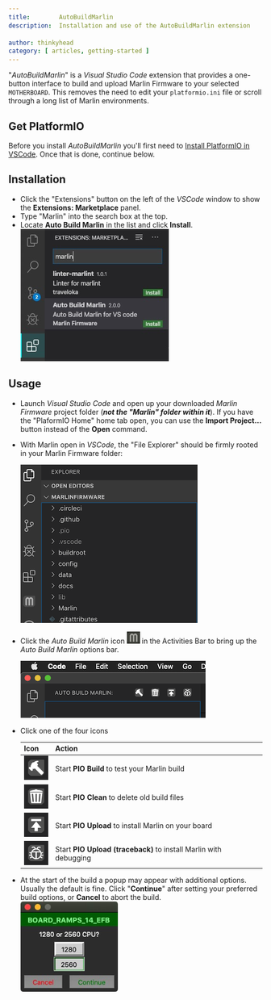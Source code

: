 ```yaml
---
title:        AutoBuildMarlin
description:  Installation and use of the AutoBuildMarlin extension

author: thinkyhead
category: [ articles, getting-started ]
---
```


"*AutoBuildMarlin*" is a *Visual Studio Code* extension that provides a one-button interface to build and upload Marlin Firmware to your selected `MOTHERBOARD`. This removes the need to edit your `platformio.ini` file or scroll through a long list of Marlin environments.

## Get PlatformIO

Before you install *AutoBuildMarlin* you'll first need to [Install PlatformIO in VSCode](http://marlinfw.org/docs/basics/install_platformio_vscode.html). Once that is done, continue below.

## Installation

- Click the "Extensions" button on the left of the *VSCode* window to show the **Extensions: Marketplace** panel.
- Type "Marlin" into the search box at the top.
- Locate **Auto Build Marlin** in the list and click **Install**.<br/>
  ![Auto Build Marlin extension](/assets/images/basics/mab-install.jpg)

## Usage

- Launch *Visual Studio Code* and open up your downloaded *Marlin Firmware* project folder (***not the "Marlin" folder within it***). If you have the "PlaformIO Home" home tab open, you can use the **Import Project…** button instead of the **Open** command.

- With Marlin open in *VSCode*, the "File Explorer" should be firmly rooted in your Marlin Firmware folder:

  ![](/assets/images/basics/install_platformio_vscode/Activity_bar.png)

- Click the *Auto Build Marlin* icon ![AutoBuild Icon](/assets/images/basics/install_platformio_vscode/AB_icon.png) in the Activities Bar to bring up the *Auto Build Marlin* options bar.

  ![](/assets/images/basics/install_platformio_vscode/AB_menu.png)

- Click one of the four icons

  Icon|Action
  ----|------
  ![](/assets/images/basics/install_platformio_vscode/B_small.png)|Start **PIO Build** to test your Marlin build
  ![](/assets/images/basics/install_platformio_vscode/C_small.png)|Start **PIO Clean** to delete old build files
  ![](/assets/images/basics/install_platformio_vscode/U_small.png)|Start **PIO Upload** to install Marlin on your board
  ![](/assets/images/basics/install_platformio_vscode/T_small.png)|Start **PIO Upload (traceback)** to install Marlin with debugging

- At the start of the build a popup may appear with additional options. Usually the default is fine. Click "**Continue**" after setting your preferred build options, or **Cancel** to abort the build.<br/>
![AutoBuild Popup](/assets/images/basics/install_platformio_vscode/platformio_popup.jpg)
